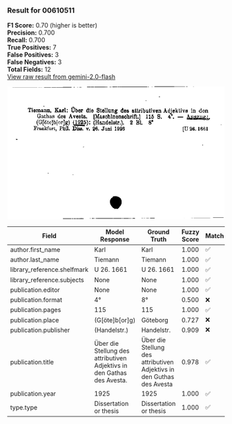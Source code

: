 ### Result for 00610511
**F1 Score:** 0.70 (higher is better)<br>**Precision:** 0.700<br>**Recall:** 0.700<br>**True Positives:** 7<br>**False Positives:** 3<br>**False Negatives:** 3<br>**Total Fields:** 12<br>[View raw result from gemini-2.0-flash](https://github.com/RISE-UNIBAS/humanities_data_benchmark/blob/main/results/2025-09-24/T0151/request_T0151_00610511.json)

<img src="https://github.com/RISE-UNIBAS/humanities_data_benchmark/blob/main/benchmarks/zettelkatalog/images/00610511.jpg?raw=true" alt="00610511" width="600px">

| Field | Model Response | Ground Truth | Fuzzy Score | Match |
|-------|----------------|--------------|-------------|-------|
| author.first_name | Karl | Karl | 1.000 | ✅ |
| author.last_name | Tiemann | Tiemann | 1.000 | ✅ |
| library_reference.shelfmark | U 26. 1661 | U 26. 1661 | 1.000 | ✅ |
| library_reference.subjects | None | None | 1.000 | ✅ |
| publication.editor | None | None | 1.000 | ✅ |
| publication.format | 4° | 8° | 0.500 | ❌ |
| publication.pages | 115 | 115 | 1.000 | ✅ |
| publication.place | (G[öte]b[or]g) | Göteborg | 0.727 | ❌ |
| publication.publisher | (Handelstr.) | Handelstr. | 0.909 | ❌ |
| publication.title | Über die Stellung des attributiven Adjektivs in den Gathas des Avesta. | Über die Stellung des attributiven Adjektivs in den Guthas des Avesta | 0.978 | ✅ |
| publication.year | 1925 | 1925 | 1.000 | ✅ |
| type.type | Dissertation or thesis | Dissertation or thesis | 1.000 | ✅ |
